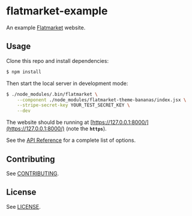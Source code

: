 # flatmarket-example

An example [Flatmarket](https://github.com/christophercliff/flatmarket) website.

## Usage

Clone this repo and install dependencies:

```sh
$ npm install
```

Then start the local server in development mode:

```sh
$ ./node_modules/.bin/flatmarket \
    --component ./node_modules/flatmarket-theme-bananas/index.jsx \
    --stripe-secret-key YOUR_TEST_SECRET_KEY \
    --dev
```

The website should be running at [https://127.0.0.1:8000/](https://127.0.0.1:8000/) (note the **`https`**).

See the [API Reference](https://github.com/christophercliff/flatmarket/blob/master/REFERENCE.md) for a complete list of options.

## Contributing

See [CONTRIBUTING](https://github.com/christophercliff/flatmarket/blob/master/CONTRIBUTING.md).

## License

See [LICENSE](https://github.com/christophercliff/flatmarket/blob/master/LICENSE.md).
